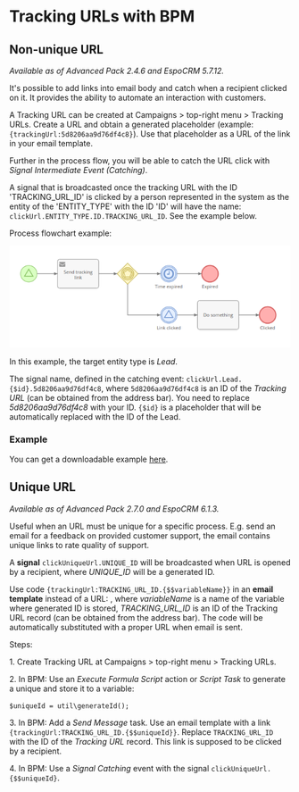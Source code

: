 # Tracking URLs with BPM

## Non-unique URL

*Available as of Advanced Pack 2.4.6 and EspoCRM 5.7.12.*

It's possible to add links into email body and catch when a recipient clicked on it. It provides the ability to automate an interaction with customers.

A Tracking URL can be created at Campaigns > top-right menu > Tracking URLs. Create a URL and obtain a generated placeholder (example: `{trackingUrl:5d8206aa9d76df4c8}`). Use that placeholder as a URL of the link in your email template.

Further in the process flow, you will be able to catch the URL click with *Signal Intermediate Event (Catching)*.

A signal that is broadcasted once the tracking URL with the ID 'TRACKING_URL_ID' is clicked by a person represented in the system as the entity of the 'ENTITY_TYPE' with the ID 'ID' will have the name: `clickUrl.ENTITY_TYPE.ID.TRACKING_URL_ID`. See the example below.

Process flowchart example:

![BPM Tracking URL](https://raw.githubusercontent.com/espocrm/documentation/master/docs/_static/images/administration/bpm/tracking-urls.png)

In this example, the target entity type is *Lead*.

The signal name, defined in the catching event: `clickUrl.Lead.{$id}.5d8206aa9d76df4c8`, where `5d8206aa9d76df4c8` is an ID of the *Tracking URL* (can be obtained from the address bar). You need to replace *5d8206aa9d76df4c8* with your ID. `{$id}` is a placeholder that will be automatically replaced with the ID of the Lead.

### Example

You can get a downloadable example [here](bpm-examples.md#downloadable-examples).

## Unique URL

*Available as of Advanced Pack 2.7.0 and EspoCRM 6.1.3.*

Useful when an URL must be unique for a specific process. E.g. send an email for a feedback on provided customer support, the email contains unique links to rate quality of support.

A **signal**  `clickUniqueUrl.UNIQUE_ID` will be broadcasted when URL is opened by a recipient, where *UNIQUE_ID* will be a generated ID.

Use code `{trackingUrl:TRACKING_URL_ID.{$$variableName}}` in an **email template** instead of a URL: , where *variableName* is a name of the variable where generated ID is stored, *TRACKING_URL_ID* is an ID of the Tracking URL record (can be obtained from the address bar). The code will be automatically substituted with a proper URL when email is sent.

Steps:

1\. Create Tracking URL at Campaigns > top-right menu > Tracking URLs.


2\. In BPM: Use an *Execute Formula Script* action or *Script Task* to generate a unique and store it to a variable:

```
$uniqueId = util\generateId();
```

3\. In BPM: Add a *Send Message* task. Use an email template with a link `{trackingUrl:TRACKING_URL_ID.{$$uniqueId}}`. Replace `TRACKING_URL_ID` with the ID of the *Tracking URL* record. This link is supposed to be clicked by a recipient.

4\. In BPM: Use a *Signal Catching* event with the signal `clickUniqueUrl.{$$uniqueId}`.
